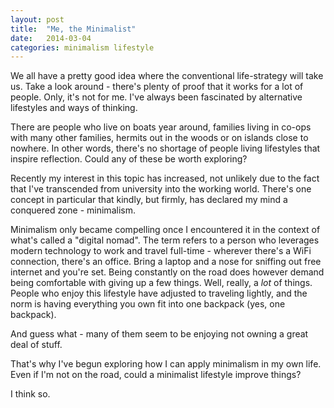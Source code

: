 ```yaml
---
layout: post
title:  "Me, the Minimalist"
date:   2014-03-04
categories: minimalism lifestyle
---
```


We all have a pretty good idea where the conventional life-strategy will take us. Take a look around - there's plenty of proof that it works for a lot of people. Only, it's not for me. I've always been fascinated by alternative lifestyles and ways of thinking.

There are people who live on boats year around, families living in co-ops with many other families, hermits out in the woods or on islands close to nowhere. In other words, there's no shortage of people living lifestyles that inspire reflection. Could any of these be worth exploring?

Recently my interest in this topic has increased, not unlikely due to the fact that I've transcended from university into the working world. There's one concept in particular that kindly, but firmly, has declared my mind a conquered zone - minimalism.

Minimalism only became compelling once I encountered it in the context of what's called a "digital nomad". The term refers to a person who leverages modern technology to work and travel full-time - wherever there's a WiFi connection, there's an office. Bring a laptop and a nose for sniffing out free internet and you're set. Being constantly on the road does however demand being comfortable with giving up a few things. Well, really, a *lot* of things. People who enjoy this lifestyle have adjusted to traveling lightly, and the norm is having everything you own fit into one backpack (yes, one backpack).

And guess what - many of them seem to be enjoying not owning a great deal of stuff. 

That's why I've begun exploring how I can apply minimalism in my own life. Even if I'm not on the road, could a minimalist lifestyle improve things?

I think so.
